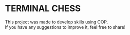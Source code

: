# TERMINAL CHESS

This project was made to develop skills using OOP.  
If you have any suggestions to improve it, feel free to share!
